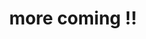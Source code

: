 ---
layout: page
title: more coming !!
description:
img: assets/img/4.jpg
importance: 4
category: fun
---